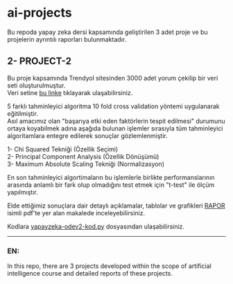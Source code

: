 # ai-projects
Bu repoda yapay zeka dersi kapsamında geliştirilen 3 adet proje ve bu projelerin ayrıntılı raporları bulunmaktadır.  

## 2- PROJECT-2
Bu proje kapsamında Trendyol sitesinden 3000 adet yorum çekilip bir veri seti oluşturulmuştur.  
Veri setine [bu linke](https://github.com/elifayanoglu/ai-projects/blob/main/Project-2/veri_3000.csv) tıklayarak ulaşabilirsiniz.  

5 farklı tahminleyici algoritma 10 fold cross validation yöntemi uygulanarak eğitilmiştir.   
Asıl amacımız olan "başarıya etki eden faktörlerin tespit edilmesi" durumunu ortaya koyabilmek adına aşağıda bulunan işlemler sırasıyla tüm tahminleyici algoritamlara entegre edilerek sonuçlar gözlemlenmiştir.  

1- Chi Squared Tekniği (Özellik Seçimi)  
2- Principal Component Analysis (Özellik Dönüşümü)  
3- Maximum Absolute Scaling Tekniği (Normalizasyon)  
  
En son tahminleyici algortimaların bu işlemlerle birlikte performanslarının arasında anlamlı bir fark olup olmadığını test etmek için "t-test" ile ölçüm yapılmıştır.  
  
Elde ettiğimiz sonuçlara dair detaylı açıklamalar, tablolar ve grafikleri [RAPOR](https://github.com/elifayanoglu/ai-projects/blob/main/Project-2/RAPOR.pdf) isimli pdf'te yer alan makalede inceleyebilirsiniz.  
  
Kodlara [yapayzeka-odev2-kod.py](https://github.com/elifayanoglu/ai-projects/blob/main/Project-2/Kod/yapayzeka-odev2-kod.py) dosyasından ulaşabilirsiniz.  



----
### EN:
In this repo, there are 3 projects developed within the scope of artificial intelligence course and detailed reports of these projects.

